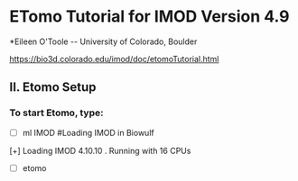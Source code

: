 # ETomo Tutorial for IMOD Version 4.9
*Eileen O'Toole -- University of Colorado, Boulder

https://bio3d.colorado.edu/imod/doc/etomoTutorial.html

## II.  Etomo Setup

### To start Etomo, type:
- [ ] ml IMOD #Loading IMOD in Biowulf

[+] Loading IMOD 4.10.10 . Running with 16  CPUs 

- [ ] etomo



